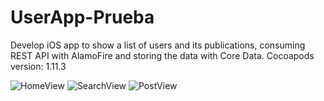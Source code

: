 # UserApp-Prueba
Develop iOS app to show a list of users and its publications, consuming REST API with AlamoFire and storing the data with Core Data.
Cocoapods version: 1.11.3

![HomeView](https://user-images.githubusercontent.com/80083204/199880857-4fb29d03-f4ae-4a31-88a3-992e5f41e89b.jpeg)
![SearchView](https://user-images.githubusercontent.com/80083204/199880880-3f4c61b4-f6fa-4a12-9345-f193cd593658.jpeg)
![PostView](https://user-images.githubusercontent.com/80083204/199880891-e4a6f72b-73af-4209-a747-d7b4ba23cbba.jpeg)
